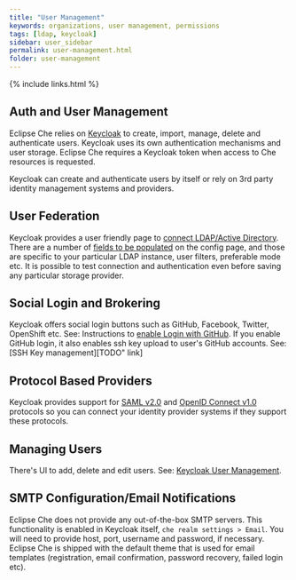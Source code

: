 ```yaml
---
title: "User Management"
keywords: organizations, user management, permissions
tags: [ldap, keycloak]
sidebar: user_sidebar
permalink: user-management.html
folder: user-management
---
```

{% include links.html %}

## Auth and User Management

Eclipse Che relies on [Keycloak](http://www.Keycloak.org) to create, import, manage, delete and authenticate users. Keycloak uses its own authentication mechanisms and user storage. Eclipse Che requires a Keycloak token when access to Che resources is requested.

Keycloak can create and authenticate users by itself or rely on 3rd party identity management systems and providers.

## User Federation

Keycloak provides a user friendly page to [connect LDAP/Active Directory](http://www.Keycloak.org/docs/latest/server_admin/topics/user-federation.html). There are a number of [fields to be populated](http://www.Keycloak.org/docs/latest/server_admin/topics/user-federation/ldap.html) on the config page, and those are specific to your particular LDAP instance, user filters, preferable mode etc. It is possible to test connection and authentication even before saving any particular storage provider.

## Social Login and Brokering

Keycloak offers social login buttons such as GitHub, Facebook, Twitter, OpenShift etc. See: Instructions to [enable Login with GitHub](http://www.Keycloak.org/docs/latest/server_admin/topics/identity-broker/social/github.html). If you enable GitHub login, it also enables ssh key upload to user's GitHub accounts. See: [SSH Key management][TODO" link]

## Protocol Based Providers

Keycloak provides support for [SAML v2.0](http://www.Keycloak.org/docs/latest/server_admin/topics/identity-broker/saml.html) and [OpenID Connect v1.0](http://www.Keycloak.org/docs/latest/server_admin/topics/identity-broker/oidc.html) protocols so you can connect your identity provider systems if they support these protocols.

## Managing Users

There's UI to add, delete and edit users. See: [Keycloak User Management](http://www.Keycloak.org/docs/latest/server_admin/topics/users.html).

## SMTP Configuration/Email Notifications

Eclipse Che does not provide any out-of-the-box SMTP servers. This functionality is enabled in Keycloak itself, `che realm settings > Email`. You will need to provide host, port, username and password, if necessary. Eclipse Che is shipped with the default theme that is used for email templates (registration, email confirmation, password recovery, failed login etc).
